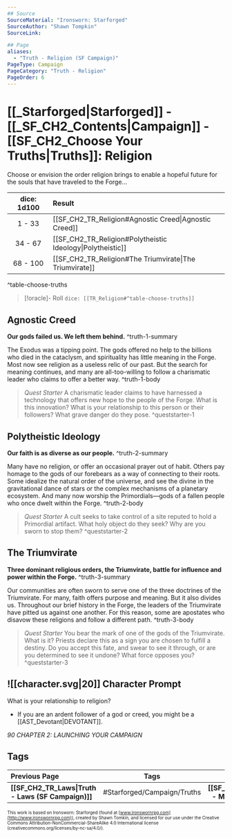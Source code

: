 ```yaml
---
## Source
SourceMaterial: "Ironsworn: Starforged"
SourceAuthor: "Shawn Tompkin"
SourceLink: 

## Page
aliases:
  - "Truth - Religion (SF Campaign)"
PageType: Campaign
PageCategory: "Truth - Religion"
PageOrder: 6
---
```

# [[_Starforged|Starforged]] - [[_SF_CH2_Contents|Campaign]] - [[SF_CH2_Choose Your Truths|Truths]]: Religion
Choose or envision the order religion brings to enable a hopeful future for the souls that have traveled to the Forge...

| dice: 1d100 | Result |
| :---: | :--- |
| 1 - 33 | [[SF_CH2_TR_Religion#Agnostic Creed\|Agnostic Creed]] |
| 34 - 67 | [[SF_CH2_TR_Religion#Polytheistic Ideology\|Polytheistic]] |
| 68 - 100 | [[SF_CH2_TR_Religion#The Triumvirate\|The Triumvirate]] |
^table-choose-truths

> [!oracle]- Roll
> `dice: [[TR_Religion#^table-choose-truths]]`

## Agnostic Creed
**Our gods failed us. We left them behind.** ^truth-1-summary
 
The Exodus was a tipping point. The gods offered no help to the billions who died in the cataclysm, and spirituality has little meaning in the Forge. Most now see religion as a useless relic of our past. But the search for meaning continues, and many are all-too-willing to follow a charismatic leader who claims to offer a better way. ^truth-1-body

> _Quest Starter_
> A charismatic leader claims to have harnessed a technology that offers new hope to the people of the Forge. What is this innovation? What is your relationship to this person or their followers? What grave danger do they pose. ^queststarter-1

## Polytheistic Ideology
**Our faith is as diverse as our people.** ^truth-2-summary
 
Many have no religion, or offer an occasional prayer out of habit. Others pay homage to the gods of our forebears as a way of connecting to their roots. Some idealize the natural order of the universe, and see the divine in the gravitational dance of stars or the complex mechanisms of a planetary ecosystem. And many now worship the Primordials—gods of a fallen people who once dwelt within the Forge. ^truth-2-body

> _Quest Starter_
> A cult seeks to take control of a site reputed to hold a Primordial artifact. What holy object do they seek? Why are you sworn to stop them? ^queststarter-2

## The Triumvirate
**Three dominant religious orders, the Triumvirate, battle for influence and power within the Forge.** ^truth-3-summary
 
Our communities are often sworn to serve one of the three doctrines of the Triumvirate. For many, faith offers purpose and meaning. But it also divides us. Throughout our brief history in the Forge, the leaders of the Triumvirate have pitted us against one another. For this reason, some are apostates who disavow these religions and follow a different path. ^truth-3-body

> _Quest Starter_
> You bear the mark of one of the gods of the Triumvirate. What is it? Priests declare this as a sign you are chosen to fulfill a destiny. Do you accept this fate, and swear to see it through, or are you determined to see it undone? What force opposes you? ^queststarter-3

## ![[character.svg|20]] Character Prompt
What is your relationship to religion? 
- If you are an ardent follower of a god or creed, you might be a [[AST_Devotant|DEVOTANT]].

*90 CHAPTER 2: LAUNCHING YOUR CAMPAIGN*

## Tags
| Previous Page | Tags | Next Page |
|:--- |:---:| ---:|
| **[[SF_CH2_TR_Laws\|Truth - Laws (SF Campaign)]]** | #Starforged/Campaign/Truths | **[[SF_CH2_TR_Magic\|Truth - Magic (SF Campaign)]]** |

<font size=-2>This work is based on Ironsworn: Starforged (found at [www.ironswornrpg.com](http://www.ironswornrpg.com)), created by Shawn Tomkin, and licensed for our use under the Creative Commons Attribution-NonCommercial-ShareAlike 4.0 International license  (creativecommons.org/licenses/by-nc-sa/4.0/).</font>